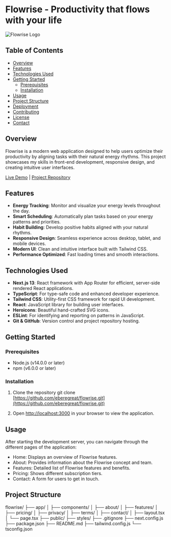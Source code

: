 # Flowrise - Productivity that flows with your life

![Flowrise Logo](public/logo.svg)

## Table of Contents
- [Overview](#overview)
- [Features](#features)
- [Technologies Used](#technologies-used)
- [Getting Started](#getting-started)
  - [Prerequisites](#prerequisites)
  - [Installation](#installation)
- [Usage](#usage)
- [Project Structure](#project-structure)
- [Deployment](#deployment)
- [Contributing](#contributing)
- [License](#license)
- [Contact](#contact)

## Overview

Flowrise is a modern web application designed to help users optimize their productivity by aligning tasks with their natural energy rhythms. This project showcases my skills in front-end development, responsive design, and creating intuitive user interfaces.

[Live Demo](https://your-flowrise-demo-link.com) | [Project Repository](https://github.com/your-username/flowrise)

## Features

- **Energy Tracking**: Monitor and visualize your energy levels throughout the day.
- **Smart Scheduling**: Automatically plan tasks based on your energy patterns and priorities.
- **Habit Building**: Develop positive habits aligned with your natural rhythms.
- **Responsive Design**: Seamless experience across desktop, tablet, and mobile devices.
- **Modern UI**: Clean and intuitive interface built with Tailwind CSS.
- **Performance Optimized**: Fast loading times and smooth interactions.

## Technologies Used

- **Next.js 13**: React framework with App Router for efficient, server-side rendered React applications.
- **TypeScript**: For type-safe code and enhanced developer experience.
- **Tailwind CSS**: Utility-first CSS framework for rapid UI development.
- **React**: JavaScript library for building user interfaces.
- **Heroicons**: Beautiful hand-crafted SVG icons.
- **ESLint**: For identifying and reporting on patterns in JavaScript.
- **Git & GitHub**: Version control and project repository hosting.

## Getting Started

### Prerequisites

- Node.js (v14.0.0 or later)
- npm (v6.0.0 or later)

### Installation

1. Clone the repository git clone [https://github.com/eberegreat/flowrise.git](https://github.com/eberegreat/flowrise.git)

5. Open [http://localhost:3000](http://localhost:3000) in your browser to view the application.

## Usage

After starting the development server, you can navigate through the different pages of the application:

- Home: Displays an overview of Flowrise features.
- About: Provides information about the Flowrise concept and team.
- Features: Detailed list of Flowrise features and benefits.
- Pricing: Shows different subscription tiers.
- Contact: A form for users to get in touch.

## Project Structure
flowrise/
├── app/
│   ├── components/
│   ├── about/
│   ├── features/
│   ├── pricing/
│   ├── privacy/
│   ├── terms/
│   ├── contact/
│   ├── layout.tsx
│   └── page.tsx
├── public/
├── styles/
├── .gitignore
├── next.config.js
├── package.json
├── README.md
├── tailwind.config.js
└── tsconfig.json
